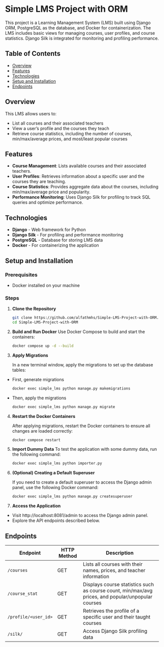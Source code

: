 # Simple LMS Project with ORM

This project is a Learning Management System (LMS) built using Django ORM, PostgreSQL as the database, and Docker for containerization. The LMS includes basic views for managing courses, user profiles, and course statistics. Django Silk is integrated for monitoring and profiling performance.

## Table of Contents
- [Overview](#overview)
- [Features](#features)
- [Technologies](#technologies)
- [Setup and Installation](#setup-and-installation)
- [Endpoints](#endpoints)

## Overview

This LMS allows users to:
- List all courses and their associated teachers
- View a user’s profile and the courses they teach
- Retrieve course statistics, including the number of courses, min/max/average prices, and most/least popular courses

## Features

- **Course Management**: Lists available courses and their associated teachers.
- **User Profiles**: Retrieves information about a specific user and the courses they are teaching.
- **Course Statistics**: Provides aggregate data about the courses, including min/max/average price and popularity.
- **Performance Monitoring**: Uses Django Silk for profiling to track SQL queries and optimize performance.

## Technologies

- **Django** - Web framework for Python
- **Django Silk** - For profiling and performance monitoring
- **PostgreSQL** - Database for storing LMS data
- **Docker** - For containerizing the application

## Setup and Installation

### Prerequisites

- Docker installed on your machine

### Steps

1. **Clone the Repository**
   ```bash
   git clone https://github.com/alfathmhs/Simple-LMS-Project-with-ORM.git
   cd Simple-LMS-Project-with-ORM
   ```

2. **Build and Run Docker**
 Use Docker Compose to build and start the containers:
   ```bash
   docker compose up -d --build
   ```

3. **Apply Migrations**

    In a new terminal window, apply the migrations to set up the database tables:

- First, generate migrations
   ```bash
   docker exec simple_lms python manage.py makemigrations
   ```

- Then, apply the migrations
   ```bash
   docker exec simple_lms python manage.py migrate
   ```

4. **Restart the Docker Containers**

   After applying migrations, restart the Docker containers to ensure all changes are loaded correctly:
   ```bash
   docker compose restart
   ```

5. **Import Dummy Data**
To test the application with some dummy data, run the following command:
   ```bash
   docker exec simple_lms python importer.py
   ```

6. **(Optional) Creating a Default Superuser**

   If you need to create a default superuser to access the Django admin panel, use the following Docker command:
   ```bash
   docker exec simple_lms python manage.py createsuperuser
   ```

7. **Access the Application**
- Visit http://localhost:8081/admin to access the Django admin panel.
- Explore the API endpoints described below.
   
## Endpoints

| Endpoint                | HTTP Method | Description |
|-------------------------|-------------|-------------|
| `/courses`              | GET         | Lists all courses with their names, prices, and teacher information |
| `/course_stat`          | GET         | Displays course statistics such as course count, min/max/avg prices, and popular/unpopular courses |
| `/profile/<user_id>`    | GET         | Retrieves the profile of a specific user and their taught courses |
| `/silk/`                | GET         | Access Django Silk profiling data |